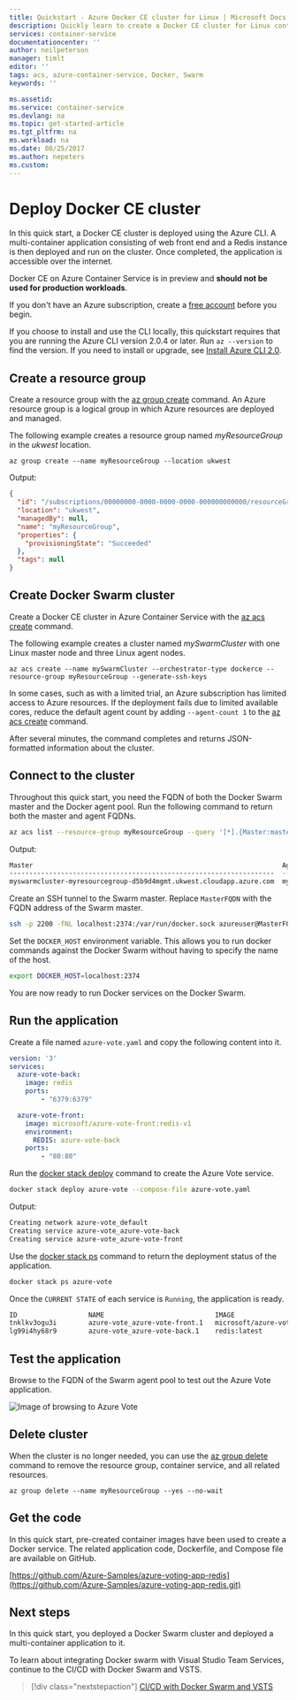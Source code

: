 ```yaml
---
title: Quickstart - Azure Docker CE cluster for Linux | Microsoft Docs
description: Quickly learn to create a Docker CE cluster for Linux containers in Azure Container Service with the Azure CLI.
services: container-service
documentationcenter: ''
author: neilpeterson
manager: timlt
editor: ''
tags: acs, azure-container-service, Docker, Swarm
keywords: ''

ms.assetid:
ms.service: container-service
ms.devlang: na
ms.topic: get-started-article
ms.tgt_pltfrm: na
ms.workload: na
ms.date: 08/25/2017
ms.author: nepeters
ms.custom:
---
```


# Deploy Docker CE cluster

In this quick start, a Docker CE cluster is deployed using the Azure CLI. A multi-container application consisting of web front end and a Redis instance is then deployed and run on the cluster. Once completed, the application is accessible over the internet.

Docker CE on Azure Container Service is in preview and **should not be used for production workloads**.

If you don't have an Azure subscription, create a [free account](https://azure.microsoft.com/free/?WT.mc_id=A261C142F) before you begin.

If you choose to install and use the CLI locally, this quickstart requires that you are running the Azure CLI version 2.0.4 or later. Run `az --version` to find the version. If you need to install or upgrade, see [Install Azure CLI 2.0]( /cli/azure/install-azure-cli).

## Create a resource group

Create a resource group with the [az group create](/cli/azure/group#create) command. An Azure resource group is a logical group in which Azure resources are deployed and managed.

The following example creates a resource group named *myResourceGroup* in the *ukwest* location.

```azurecli-interactive
az group create --name myResourceGroup --location ukwest
```

Output:

```json
{
  "id": "/subscriptions/00000000-0000-0000-0000-000000000000/resourceGroups/myResourceGroup",
  "location": "ukwest",
  "managedBy": null,
  "name": "myResourceGroup",
  "properties": {
    "provisioningState": "Succeeded"
  },
  "tags": null
}
```

## Create Docker Swarm cluster

Create a Docker CE cluster in Azure Container Service with the [az acs create](/cli/azure/acs#create) command. 

The following example creates a cluster named *mySwarmCluster* with one Linux master node and three Linux agent nodes.

```azurecli-interactive
az acs create --name mySwarmCluster --orchestrator-type dockerce --resource-group myResourceGroup --generate-ssh-keys
```

In some cases, such as with a limited trial, an Azure subscription has limited access to Azure resources. If the deployment fails due to limited available cores, reduce the default agent count by adding `--agent-count 1` to the [az acs create](/cli/azure/acs#create) command. 

After several minutes, the command completes and returns JSON-formatted information about the cluster.

## Connect to the cluster

Throughout this quick start, you need the FQDN of both the Docker Swarm master and the Docker agent pool. Run the following command to return both the master and agent FQDNs.


```bash
az acs list --resource-group myResourceGroup --query '[*].{Master:masterProfile.fqdn,Agent:agentPoolProfiles[0].fqdn}' -o table
```

Output:

```bash
Master                                                               Agent
-------------------------------------------------------------------  --------------------------------------------------------------------
myswarmcluster-myresourcegroup-d5b9d4mgmt.ukwest.cloudapp.azure.com  myswarmcluster-myresourcegroup-d5b9d4agent.ukwest.cloudapp.azure.com
```

Create an SSH tunnel to the Swarm master. Replace `MasterFQDN` with the FQDN address of the Swarm master.

```bash
ssh -p 2200 -fNL localhost:2374:/var/run/docker.sock azureuser@MasterFQDN
```

Set the `DOCKER_HOST` environment variable. This allows you to run docker commands against the Docker Swarm without having to specify the name of the host.

```bash
export DOCKER_HOST=localhost:2374
```

You are now ready to run Docker services on the Docker Swarm.


## Run the application

Create a file named `azure-vote.yaml` and copy the following content into it.


```yaml
version: '3'
services:
  azure-vote-back:
    image: redis
    ports:
        - "6379:6379"

  azure-vote-front:
    image: microsoft/azure-vote-front:redis-v1
    environment:
      REDIS: azure-vote-back
    ports:
        - "80:80"
```

Run the [docker stack deploy](https://docs.docker.com/engine/reference/commandline/stack_deploy/) command to create the Azure Vote service.

```bash
docker stack deploy azure-vote --compose-file azure-vote.yaml
```

Output:

```bash
Creating network azure-vote_default
Creating service azure-vote_azure-vote-back
Creating service azure-vote_azure-vote-front
```

Use the [docker stack ps](https://docs.docker.com/engine/reference/commandline/stack_ps/) command to return the deployment status of the application.

```bash
docker stack ps azure-vote
```

Once the `CURRENT STATE` of each service is `Running`, the application is ready.

```bash
ID                  NAME                            IMAGE                                 NODE                               DESIRED STATE       CURRENT STATE                ERROR               PORTS
tnklkv3ogu3i        azure-vote_azure-vote-front.1   microsoft/azure-vote-front:redis-v1   swarmm-agentpool0-66066781000004   Running             Running 5 seconds ago                            
lg99i4hy68r9        azure-vote_azure-vote-back.1    redis:latest                          swarmm-agentpool0-66066781000002   Running             Running about a minute ago
```

## Test the application

Browse to the FQDN of the Swarm agent pool to test out the Azure Vote application.

![Image of browsing to Azure Vote](media/container-service-docker-swarm-mode-walkthrough/azure-vote.png)

## Delete cluster
When the cluster is no longer needed, you can use the [az group delete](/cli/azure/group#delete) command to remove the resource group, container service, and all related resources.

```azurecli-interactive
az group delete --name myResourceGroup --yes --no-wait
```

## Get the code

In this quick start, pre-created container images have been used to create a Docker service. The related application code, Dockerfile, and Compose file are available on GitHub.

[https://github.com/Azure-Samples/azure-voting-app-redis](https://github.com/Azure-Samples/azure-voting-app-redis.git)

## Next steps

In this quick start, you deployed a Docker Swarm cluster and deployed a multi-container application to it.

To learn about integrating Docker swarm with Visual Studio Team Services, continue to the CI/CD with Docker Swarm and VSTS.

> [!div class="nextstepaction"]
> [CI/CD with Docker Swarm and VSTS](./container-service-docker-swarm-setup-ci-cd.md)
